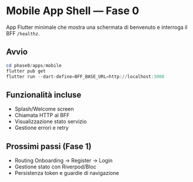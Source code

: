 # Mobile App Shell — Fase 0

App Flutter minimale che mostra una schermata di benvenuto e interroga il BFF `/healthz`.

## Avvio

```powershell
cd phase0/apps/mobile
flutter pub get
flutter run --dart-define=BFF_BASE_URL=http://localhost:3000
```

## Funzionalità incluse

- Splash/Welcome screen
- Chiamata HTTP al BFF
- Visualizzazione stato servizio
- Gestione errori e retry

## Prossimi passi (Fase 1)

- Routing Onboarding → Register → Login
- Gestione stato con Riverpod/Bloc
- Persistenza token e guardie di navigazione
